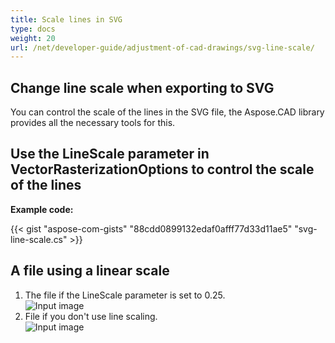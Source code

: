 ```yaml
---
title: Scale lines in SVG
type: docs
weight: 20
url: /net/developer-guide/adjustment-of-cad-drawings/svg-line-scale/
---
```



## **Change line scale when exporting to SVG**

You can control the scale of the lines in the SVG file, the Aspose.CAD library provides all the necessary tools for this.

## **Use the LineScale parameter in VectorRasterizationOptions to control the scale of the lines**

**Example code:**

{{< gist "aspose-com-gists" "88cdd0899132edaf0afff77d33d11ae5" "svg-line-scale.cs" >}}


## A file using a linear scale
1. The file if the LineScale parameter is set to 0.25.<br>
![Input image](/_assets/guide/svg/line_scale_0.25.png)<br>
1. File if you don't use line scaling.<br>
![Input image](/_assets/guide/svg/basic_options.png)<br>
